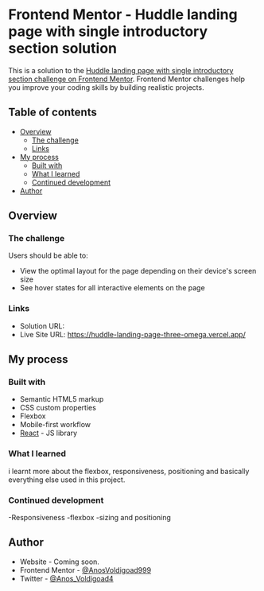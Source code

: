 # Frontend Mentor - Huddle landing page with single introductory section solution

This is a solution to the [Huddle landing page with single introductory section challenge on Frontend Mentor](https://www.frontendmentor.io/challenges/huddle-landing-page-with-a-single-introductory-section-B_2Wvxgi0). Frontend Mentor challenges help you improve your coding skills by building realistic projects. 

## Table of contents

- [Overview](#overview)
  - [The challenge](#the-challenge)
  - [Links](#links)
- [My process](#my-process)
  - [Built with](#built-with)
  - [What I learned](#what-i-learned)
  - [Continued development](#continued-development)
- [Author](#author)



## Overview

### The challenge

Users should be able to:

- View the optimal layout for the page depending on their device's screen size
- See hover states for all interactive elements on the page


### Links

- Solution URL: 
- Live Site URL: https://huddle-landing-page-three-omega.vercel.app/

## My process

### Built with

- Semantic HTML5 markup
- CSS custom properties
- Flexbox
- Mobile-first workflow
- [React](https://reactjs.org/) - JS library


### What I learned

i learnt more about the flexbox, responsiveness, positioning and basically everything else used in this project.


### Continued development

-Responsiveness
-flexbox
-sizing and positioning


## Author

- Website - Coming soon.
- Frontend Mentor - [@AnosVoldigoad999](https://www.frontendmentor.io/profile/AnosVoldigoad999)
- Twitter - [@Anos_Voldigoad4](https://twitter.com/Anos_Voldigoad4)



